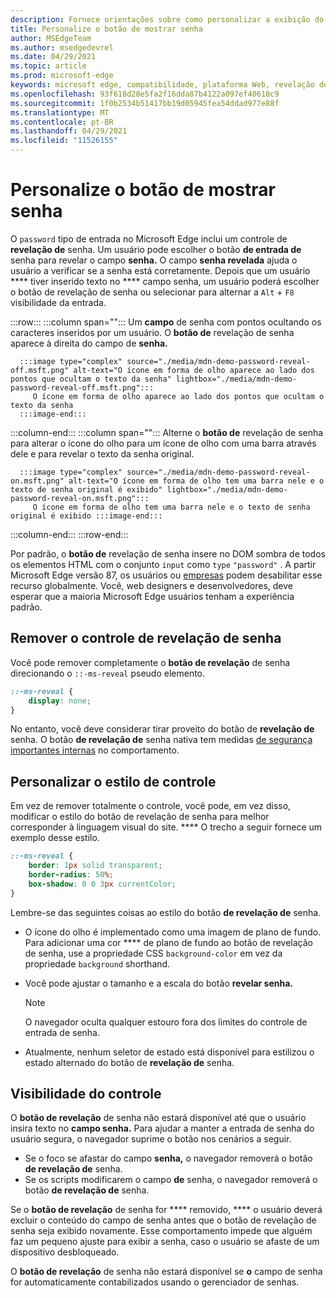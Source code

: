 ```yaml
---
description: Fornece orientações sobre como personalizar a exibição do botão de revelação de senha
title: Personalize o botão de mostrar senha
author: MSEdgeTeam
ms.author: msedgedevrel
ms.date: 04/29/2021
ms.topic: article
ms.prod: microsoft-edge
keywords: microsoft edge, compatibilidade, plataforma Web, revelação de senha, ícone do olho
ms.openlocfilehash: 93f618d28e5fa2f16dda87b4122a097ef40618c9
ms.sourcegitcommit: 1f0b2534b51417bb19d05945fea54ddad977e88f
ms.translationtype: MT
ms.contentlocale: pt-BR
ms.lasthandoff: 04/29/2021
ms.locfileid: "11526155"
---
```

# <a name="customize-the-password-reveal-button"></a>Personalize o botão de mostrar senha  

O `password` tipo de entrada no Microsoft Edge inclui um controle de **revelação de** senha.  Um usuário pode escolher o botão **de entrada de** senha para revelar o campo **senha.**  O campo **senha revelada** ajuda o usuário a verificar se a senha está corretamente.  Depois que um usuário **** tiver inserido texto no **** campo senha, um usuário poderá escolher o botão de revelação de senha ou selecionar para alternar a `Alt` + `F8` visibilidade da entrada.  

:::row:::
   :::column span="":::
      Um **campo** de senha com pontos ocultando os caracteres inseridos por um usuário.  O **botão de** revelação de senha aparece à direita do campo de **senha.**
      
      :::image type="complex" source="./media/mdn-demo-password-reveal-off.msft.png" alt-text="O ícone em forma de olho aparece ao lado dos pontos que ocultam o texto da senha" lightbox="./media/mdn-demo-password-reveal-off.msft.png":::
         O ícone em forma de olho aparece ao lado dos pontos que ocultam o texto da senha  
      :::image-end:::  
   :::column-end:::
   :::column span="":::
      Alterne o **botão de** revelação de senha para alterar o ícone do olho para um ícone de olho com uma barra através dele e para revelar o texto da senha original.  
      
      :::image type="complex" source="./media/mdn-demo-password-reveal-on.msft.png" alt-text="O ícone em forma de olho tem uma barra nele e o texto de senha original é exibido" lightbox="./media/mdn-demo-password-reveal-on.msft.png":::
         O ícone em forma de olho tem uma barra nele e o texto de senha original é exibido :::image-end:::  
   :::column-end:::
:::row-end:::  

Por padrão, o **botão de** revelação de senha insere no DOM sombra de todos os elementos HTML com o conjunto `input` como `type` `"password"` .  A partir Microsoft Edge versão 87, os usuários ou [empresas][DeployedgeMicrosoftEdgePoliciesPasswordrevealenabled] podem desabilitar esse recurso globalmente.  Você, web designers e desenvolvedores, deve esperar que a maioria Microsoft Edge usuários tenham a experiência padrão.  

## <a name="remove-the-password-reveal-control"></a>Remover o controle de revelação de senha  

Você pode remover completamente o **botão de revelação** de senha direcionando o `::-ms-reveal` pseudo elemento.  

```css
::-ms-reveal {
    display: none;
}
```  

No entanto, você deve considerar tirar proveito do botão de **revelação de** senha.  O botão **de revelação de** senha nativa tem medidas [de segurança importantes internas](#visibility-of-the-control) no comportamento.  

## <a name="customize-the-control-style"></a>Personalizar o estilo de controle  

Em vez de remover totalmente o controle, você pode, em vez disso, modificar o estilo do botão de revelação de senha para melhor corresponder à linguagem visual do site. ****  O trecho a seguir fornece um exemplo desse estilo.  

```css
::-ms-reveal {
    border: 1px solid transparent;
    border-radius: 50%;
    box-shadow: 0 0 3px currentColor;
}
```  

Lembre-se das seguintes coisas ao estilo do botão **de revelação de** senha.  

*   O ícone do olho é implementado como uma imagem de plano de fundo.  Para adicionar uma cor **** de plano de fundo ao botão de revelação de senha, use a propriedade CSS `background-color` em vez da propriedade `background` shorthand.  
*   Você pode ajustar o tamanho e a escala do botão **revelar senha.**  
    
    > [!NOTE]
    >O navegador oculta qualquer estouro fora dos limites do controle de entrada de senha.  
    
*   Atualmente, nenhum seletor de estado está disponível para estilizou o estado alternado do botão de **revelação de** senha.  
    
## <a name="visibility-of-the-control"></a>Visibilidade do controle  

O **botão de revelação** de senha não estará disponível até que o usuário insira texto no **campo senha.**  Para ajudar a manter a entrada de senha do usuário segura, o navegador suprime o botão nos cenários a seguir.

*   Se o foco se afastar do campo **senha,** o navegador removerá o botão **de revelação de** senha.  
*   Se os scripts modificarem o campo **de** senha, o navegador removerá o botão **de revelação de** senha.  

Se o **botão de revelação** de senha for **** removido, **** o usuário deverá excluir o conteúdo do campo de senha antes que o botão de revelação de senha seja exibido novamente. Esse comportamento impede que alguém faz um pequeno ajuste para exibir a senha, caso o usuário se afaste de um dispositivo desbloqueado.
    
O **botão de revelação** de senha não estará disponível se **o** campo de senha for automaticamente contabilizados usando o gerenciador de senhas.  

<!-- links -->  

[DeployedgeMicrosoftEdgePoliciesPasswordrevealenabled]: /deployedge/microsoft-edge-policies#passwordrevealenabled "PasswordRevealEnabled - Microsoft Edge - Políticas | Microsoft Docs"  
